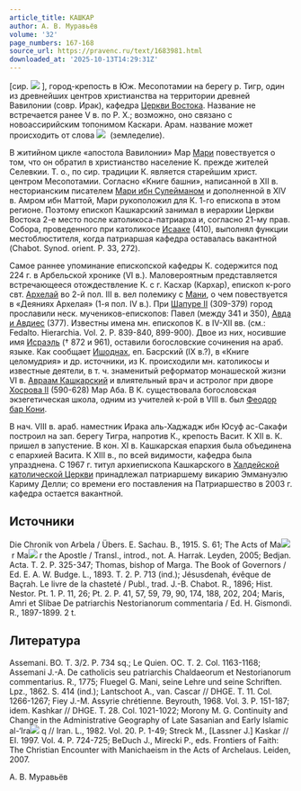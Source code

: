 ```yaml
---
article_title: КАШКАР
author: А. В. Муравьёв
volume: '32'
page_numbers: 167-168
source_url: https://pravenc.ru/text/1683981.html
downloaded_at: '2025-10-13T14:29:31Z'
---
```


[сир. 
![](https://pravenc.ru/char/26094/x82x60x85/image.png) ], город-крепость в Юж. Месопотамии на берегу р. Тигр, один из древнейших центров христианства на территории древней Вавилонии (совр. Ирак), кафедра [Церкви Востока](<https://pravenc.ru/text/Церковь Востока.html>). Название не встречается ранее V в. по Р. Х.; возможно, оно связано с новоассирийским топонимом Каскари. Арам. название может происходить от слова ![](https://pravenc.ru/char/26062/kaZkaRWTx5e/image.png)  
(земледелие).

В житийном цикле «апостола Вавилонии» Мар [Мари](https://pravenc.ru/text/Мари.html) повествуется о том, что он обратил в христианство население К. прежде жителей Селевкии. Т. о., по сир. традиции К. является старейшим христ. центром Месопотамии. Согласно «Книге башни», написанной в XII в. несторианским писателем [Мари ибн Сулейманом](<https://pravenc.ru/text/Мари ибн Сулейманом.html>) и дополненной в XIV в. Амром ибн Маттой, Мари рукоположил для К. 1-го епископа в этом регионе. Поэтому епископ Кашкарский занимал в иерархии Церкви Востока 2-е место после католикоса-патриарха и, согласно 21-му прав. Собора, проведенного при католикосе [Исааке](https://pravenc.ru/text/Исаак.html) (410), выполнял функции местоблюстителя, когда патриаршая кафедра оставалась вакантной (Chabot. Synod. orient. P. 33, 272).

Самое раннее упоминание епископской кафедры К. содержится под 224 г. в Арбельской хронике (VI в.). Маловероятным представляется встречающееся отождествление К. с г. Касхар (Кархар), епископ к-рого свт. [Архелай](https://pravenc.ru/text/Архелай.html) во 2-й пол. III в. вел полемику с [Мани](https://pravenc.ru/text/Мани.html), о чем повествуется в «Деяниях Архелая» (1-я пол. IV в.). При [Шапуре II](<https://pravenc.ru/text/Шапур II.html>) (309-379) город прославили неск. мучеников-епископов: Павел (между 341 и 350), [Авда и Авдиес](<https://pravenc.ru/text/Авда и Авдиес.html>) (377). Известны имена мн. епископов К. в IV-XII вв. (см.: Fedalto. Hierarchia. Vol. 2. P. 839-840, 899-900). Двое из них, носившие имя [Исраэль](https://pravenc.ru/text/Исраэль.html) († 872 и 961), оставили богословские сочинения на араб. языке. Как сообщает [Ишоднах](https://pravenc.ru/text/Ишоднах.html), еп. Басрский (IX в.?), в «Книге целомудрия» и др. источники, из К. происходили мн. католикосы и известные деятели, в т. ч. знаменитый реформатор монашеской жизни VI в. [Авраам Кашкарский](<https://pravenc.ru/text/Авраам Кашкарский.html>) и влиятельный врач и астролог при дворе [Хосрова II](<https://pravenc.ru/text/Хосрова II.html>) (590-628) Мар Аба. В К. существовала богословская экзегетическая школа, одним из учителей к-рой в VIII в. был [Феодор бар Кони](<https://pravenc.ru/text/Феодор бар Кони.html>).

В нач. VIII в. араб. наместник Ирака аль-Хаджадж ибн Юсуф ас-Сакафи построил на зап. берегу Тигра, напротив К., крепость Васит. К XII в. К. пришел в запустение. В кон. XI в. Кашкарская епархия была объединена с епархией Васита. К XIII в., по всей видимости, кафедра была упразднена. С 1967 г. титул архиепископа Кашкарского в [Халдейской католической Церкви](<https://pravenc.ru/text/Халдейской католической Церкви.html>) принадлежал патриаршему викарию Эммануэлю Кариму Делли; со времени его поставления на Патриаршество в 2003 г. кафедра остается вакантной.

## Источники

Die Chronik von Arbela / Übers. E. Sachau. B., 1915. S. 61; The Acts of Ma![](https://pravenc.ru/char/26150/x5cx5c/image.png) r Ma![](https://pravenc.ru/char/26150/x5cx5c/image.png) r the Apostle / Transl., introd., not. A. Harrak. Leyden, 2005; Bedjan. Acta. T. 2. P. 325-347; Thomas, bishop of Marga. The Book of Governors / Ed. E. A. W. Budge. L., 1893. T. 2. P. 713 (ind.); Jésusdenah, évêque de Baçrah. Le livre de la chasteté / Publ., trad. J.-B. Chabot. R., 1896; Hist. Nestor. Pt. 1. P. 11, 26; Pt. 2. P. 41, 57, 59, 79, 90, 174, 188, 202, 204; Maris, Amri et Slibae De patriarchis Nestorianorum commentaria / Ed. H. Gismondi. R., 1897-1899. 2 t.

## Литература

Assemani. BO. T. 3/2. P. 734 sq.; Le Quien. OC. T. 2. Col. 1163-1168; Assemani J.-A. De catholicis seu patriarchis Chaldaeorum et Nestorianorum commentarius. R., 1775; Fluegel G. Mani, seine Lehre und seine Schriften. Lpz., 1862. S. 414 (ind.); Lantschoot A., van. Cascar // DHGE. T. 11. Col. 1266-1267; Fiey J.-M. Assyrie chrétienne. Beyrouth, 1968. Vol. 3. P. 151-187; idem. Kashkar // DHGE. T. 28. Col. 1021-1022; Morony M. G. Continuity and Change in the Administrative Geography of Late Sasanian and Early Islamic al-‘Ira![](https://pravenc.ru/char/26150/x5cx5c/image.png) q // Iran. L., 1982. Vol. 20. P. 1-49; Streck M., [Lassner J.] Kaskar // EI. 1997. Vol. 4. P. 724-725; BeDuch J., Mirecki P., eds. Frontiers of Faith: The Christian Encounter with Manichaeism in the Acts of Archelaus. Leiden, 2007.

А. В. Муравьёв
